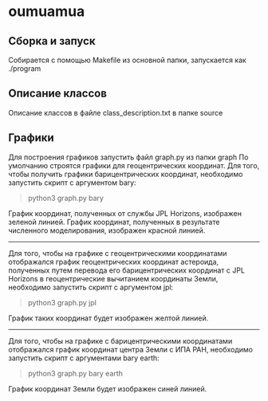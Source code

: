 # oumuamua

## Сборка и запуск
Собирается с помощью Makefile из основной папки, запускается как ./program

## Описание классов
Описание классов в файле class_description.txt в папке source

## Графики
Для построения графиков запустить файл graph.py из папки graph
По умолчанию строятся графики для геоцентрических координат. Для того, чтобы получить графики барицентрических координат, необходимо запустить скрипт с аргументом bary:
> python3 graph.py bary

График координат, полученных от службы JPL Horizons, изображен зеленой линией.
График координат, полученных в результате численного моделирования, изображен красной линией. 
____
Для того, чтобы на графике с геоцентрическими координатами отображался график геоцентрических координат астероида, полученных путем перевода его барицентрических координат с JPL Horizons в геоцентрические вычитанием координаты Земли, необходимо запустить скрипт с аргументом jpl:
> python3 graph.py jpl

График таких координат будет изображен желтой линией.
____
Для того, чтобы на графике с барицентрическими координатами отображался график координат центра Земли с ИПА РАН, необходимо запустить скрипт с аргументами bary earth:
> python3 graph.py bary earth

График координат Земли будет изображен синей линией.
